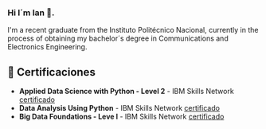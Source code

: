 ### Hi I´m Ian 👋. 
I'm a recent graduate from the Instituto Politécnico Nacional, currently in the process of obtaining my bachelor´s degree in Communications and Electronics Engineering.
<!--
**P-Illescas-I-L/P-Illescas-I-L** is a ✨ _special_ ✨ repository because its `README.md` (this file) appears on your GitHub profile.

Here are some ideas to get you started:

- 🔭 I’m currently working on ...
- 🌱 I’m currently learning ...
- 👯 I’m looking to collaborate on ...
- 🤔 I’m looking for help with ...
- 💬 Ask me about ...
- 📫 How to reach me: ...
- 😄 Pronouns: ...
- ⚡ Fun fact: ...
-->
## 📝 Certificaciones

- **Applied Data Science with Python - Level 2** - IBM Skills Network [certificado](https://www.credly.com/badges/f3a87756-f2f1-43b2-8e05-fcf9b84a25de/public_url)
- **Data Analysis Using Python** - IBM Skills Network [certificado](https://www.credly.com/badges/478d2bd6-27d7-4195-ae8d-742e55df368f/public_url)
- **Big Data Foundations - Leve l** - IBM Skills Network [certificado](https://www.credly.com/badges/9916b55b-e77c-42fe-969e-666f973edb33/public_url)
